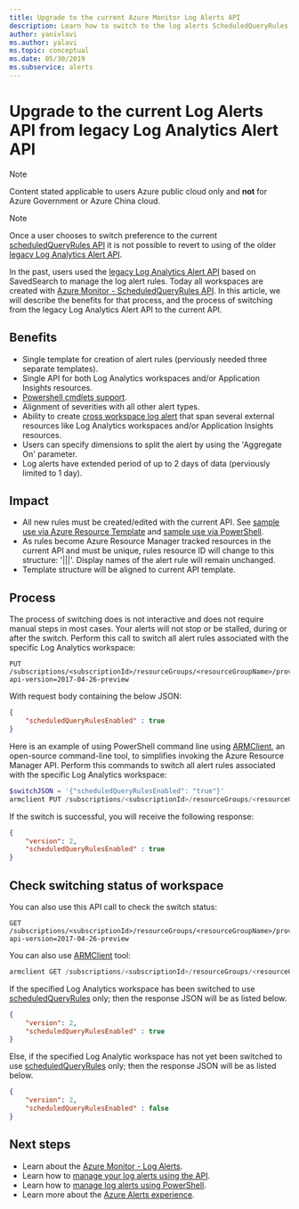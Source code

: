 ```yaml
---
title: Upgrade to the current Azure Monitor Log Alerts API
description: Learn how to switch to the log alerts ScheduledQueryRules API
author: yanivlavi
ms.author: yalavi
ms.topic: conceptual
ms.date: 05/30/2019
ms.subservice: alerts
---
```

# Upgrade to the current Log Alerts API from legacy Log Analytics Alert API

> [!NOTE]
> Content stated applicable to users Azure public cloud only and **not** for Azure Government or Azure China cloud.  

> [!NOTE]
> Once a user chooses to switch preference to the current [scheduledQueryRules API](/rest/api/monitor/scheduledqueryrules) it is not possible to revert to using of the older [legacy Log Analytics Alert API](api-alerts.md).

In the past, users used the [legacy Log Analytics Alert API](api-alerts.md) based on SavedSearch to manage the log alert rules. Today all workspaces are created with [Azure Monitor - ScheduledQueryRules API](/rest/api/monitor/scheduledqueryrules). In this article, we will describe the benefits for that process, and the process of switching from the legacy Log Analytics Alert API to the current API.

## Benefits

- Single template for creation of alert rules (perviously needed three separate templates).
- Single API for both Log Analytics workspaces and/or Application Insights resources.
- [Powershell cmdlets support](alerts-log.md#managing-log-alerts-using-powershell).
- Alignment of severities with all other alert types.
- Ability to create [cross workspace log alert](../log-query/cross-workspace-query.md) that span several external resources like Log Analytics workspaces and/or Application Insights resources.
- Users can specify dimensions to split the alert by using the 'Aggregate On' parameter.
- Log alerts have extended period of up to 2 days of data (perviously limited to 1 day).

## Impact

- All new rules must be created/edited with the current API. See [sample use via Azure Resource Template](alerts-log.md#managing-log-alerts-using-azure-resource-template) and [sample use via PowerShell](alerts-log.md#managing-log-alerts-using-powershell).
- As rules become Azure Resource Manager tracked resources in the current API and must be unique, rules resource ID will change to this structure: '<WorkspaceName>|<savedSearchId>|<scheduleId>|<ActionId>'. Display names of the alert rule will remain unchanged.
- Template structure will be aligned to current API template.

## Process

The process of switching does is not interactive and does not require manual steps in most cases. Your alerts will not stop or be stalled, during or after the switch.
Perform this call to switch all alert rules associated with the specific Log Analytics workspace:

```
PUT /subscriptions/<subscriptionId>/resourceGroups/<resourceGroupName>/providers/Microsoft.OperationalInsights/workspaces/<workspaceName>/alertsversion?api-version=2017-04-26-preview
```

With request body containing the below JSON:

```json
{
    "scheduledQueryRulesEnabled" : true
}
```

Here is an example of using PowerShell command line using [ARMClient](https://github.com/projectkudu/ARMClient), an open-source command-line tool, to simplifies invoking the Azure Resource Manager API. Perform this commands to switch all alert rules associated with the specific Log Analytics workspace:

```powershell
$switchJSON = '{"scheduledQueryRulesEnabled": "true"}'
armclient PUT /subscriptions/<subscriptionId>/resourceGroups/<resourceGroupName>/providers/Microsoft.OperationalInsights/workspaces/<workspaceName>/alertsversion?api-version=2017-04-26-preview $switchJSON
```

If the switch is successful, you will receive the following response:

```json
{
    "version": 2,
    "scheduledQueryRulesEnabled" : true
}
```

## Check switching status of workspace

You can also use this API call to check the switch status:

```
GET /subscriptions/<subscriptionId>/resourceGroups/<resourceGroupName>/providers/Microsoft.OperationalInsights/workspaces/<workspaceName>/alertsversion?api-version=2017-04-26-preview
```

You can also use [ARMClient](https://github.com/projectkudu/ARMClient) tool:

```powershell
armclient GET /subscriptions/<subscriptionId>/resourceGroups/<resourceGroupName>/providers/Microsoft.OperationalInsights/workspaces/<workspaceName>/alertsversion?api-version=2017-04-26-preview
```

If the specified Log Analytics workspace has been switched to use [scheduledQueryRules](/rest/api/monitor/scheduledqueryrules) only; then the response JSON will be as listed below.

```json
{
    "version": 2,
    "scheduledQueryRulesEnabled" : true
}
```
Else, if the specified Log Analytic workspace has not yet been switched to use [scheduledQueryRules](/rest/api/monitor/scheduledqueryrules) only; then the response JSON will be as listed below.

```json
{
    "version": 2,
    "scheduledQueryRulesEnabled" : false
}
```

## Next steps

- Learn about the [Azure Monitor - Log Alerts](alerts-unified-log.md).
- Learn how to [manage your log alerts using the API](alerts-log.md#managing-log-alerts-using-azure-resource-template).
- Learn how to [manage log alerts using PowerShell](alerts-log.md#managing-log-alerts-using-powershell).
- Learn more about the [Azure Alerts experience](./alerts-overview.md).
